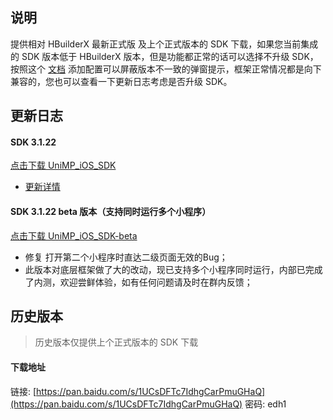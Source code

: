 ## 说明

提供相对 HBuilderX 最新正式版 及上个正式版本的 SDK 下载，如果您当前集成的 SDK 版本低于 HBuilderX 版本，但是功能都正常的话可以选择不升级 SDK，按照这个 [文档](https://ask.dcloud.net.cn/article/35627) 添加配置可以屏蔽版本不一致的弹窗提示，框架正常情况都是向下兼容的，您也可以查看一下更新日志考虑是否升级 SDK。

## 更新日志

#### SDK 3.1.22
[点击下载 UniMP_iOS_SDK](https://download.dcloud.net.cn/unimpsdk/UniMPSDK_iOS@3.1.22.zip)

+ [更新详情](https://download1.dcloud.net.cn/hbuilderx/changelog/3.1.22.20210709.html)


#### SDK 3.1.22 beta 版本（支持同时运行多个小程序）
[点击下载 UniMP_iOS_SDK-beta](https://download.dcloud.net.cn/unimpsdk/UniMPSDK_iOS@3.1.22-beta.zip)

+ 修复 打开第二个小程序时直达二级页面无效的Bug；
+ 此版本对底层框架做了大的改动，现已支持多个小程序同时运行，内部已完成了内测，欢迎尝鲜体验，如有任何问题请及时在群内反馈；

## 历史版本
> 历史版本仅提供上个正式版本的 SDK 下载

#### 下载地址
链接: [https://pan.baidu.com/s/1UCsDFTc7IdhgCarPmuGHaQ](https://pan.baidu.com/s/1UCsDFTc7IdhgCarPmuGHaQ)  密码: edh1
